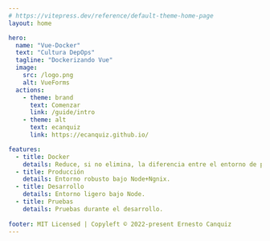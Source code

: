 ```yaml
---
# https://vitepress.dev/reference/default-theme-home-page
layout: home

hero:
  name: "Vue-Docker"
  text: "Cultura DepOps"
  tagline: "Dockerizando Vue"
  image:
    src: /logo.png
    alt: VueForms
  actions:
    - theme: brand
      text: Comenzar
      link: /guide/intro
    - theme: alt
      text: ecanquiz
      link: https://ecanquiz.github.io/

features:
  - title: Docker
    details: Reduce, si no elimina, la diferencia entre el entorno de producción, desarrollo o pruebas.
  - title: Producción
    details: Entorno robusto bajo Node+Ngnix.
  - title: Desarrollo
    details: Entorno ligero bajo Node.
  - title: Pruebas
    details: Pruebas durante el desarrollo.
        
footer: MIT Licensed | Copyleft © 2022-present Ernesto Canquiz
---
```



